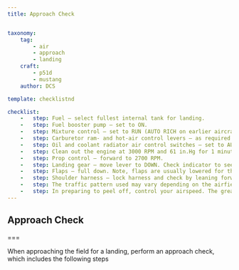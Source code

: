 ```yaml
---
title: Approach Check 


taxonomy:
    tag:
        - air
        - approach
        - landing
    craft:
        - p51d
        - mustang
    author: DCS

template: checklistnd

checklist:
    -   step: Fuel – select fullest internal tank for landing.
    -   step: Fuel booster pump – set to ON. 
    -   step: Mixture control – set to RUN (AUTO RICH on earlier aircraft).
    -   step: Carburetor ram- and hot-air control levers – as required.
    -   step: Oil and coolant radiator air control switches – set to AUTOMATIC.
    -   step: Clean out the engine at 3000 RPM and 61 in.Hg for 1 minute.
    -   step: Prop control – forward to 2700 RPM.
    -   step: Landing gear – move lever to DOWN. Check indicator to see that the gear is down and locked. Note, the gear should be lowered at 170 mph or less.
    -   step: Flaps – full down. Note, flaps are usually lowered for the turn to final approach.
    -   step: Shoulder harness – lock harness and check by leaning forward against it. 
    -   step: The traffic pattern used may vary depending on the airfield and local conditions. Regardless of the traffic pattern used, keep the pattern in close enough to the field and at sufficient altitude so as to bring the aircraft in safely even with the power off if necessary. 
    -   step: In preparing to peel off, control your airspeed. The greater the speed, the longer it takes to slow down. Peel off should be performed at speeds no greater than 200-225 mph. 
---
```


## Approach Check   

===

When approaching the field for a landing, perform an approach check, which includes the following steps
